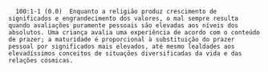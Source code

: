       100:1-1 (0.0)  Enquanto a religião produz crescimento de significados e engrandecimento dos valores, o mal sempre resulta quando avaliações puramente pessoais são elevadas aos níveis dos absolutos. Uma criança avalia uma experiência de acordo com o conteúdo de prazer; a maturidade é proporcional à substituição do prazer pessoal por significados mais elevados, até mesmo lealdades aos elevadíssimos conceitos de situações diversificadas da vida e das relações cósmicas.
